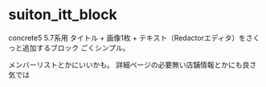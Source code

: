 # suiton_itt_block
concrete5 5.7系用 タイトル + 画像1枚 + テキスト（Redactorエディタ）をさくっと追加するブロック 
ごくシンプル。

メンバーリストとかにいいかも。
詳細ページの必要無い店舗情報とかにも良さ気では

